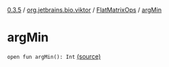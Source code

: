 [0.3.5](../../index.md) / [org.jetbrains.bio.viktor](../index.md) / [FlatMatrixOps](index.md) / [argMin](.)

# argMin

`open fun argMin(): Int` [(source)](https://github.com/JetBrains-Research/viktor/blob/0.3.5/src/main/kotlin/org/jetbrains/bio/viktor/StridedMatrix.kt#L92)